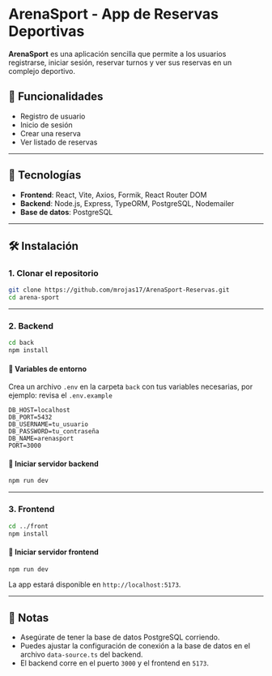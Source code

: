 # ArenaSport - App de Reservas Deportivas

**ArenaSport** es una aplicación sencilla que permite a los usuarios registrarse, iniciar sesión, reservar turnos y ver sus reservas en un complejo deportivo.

## 🧾 Funcionalidades

- Registro de usuario  
- Inicio de sesión  
- Crear una reserva  
- Ver listado de reservas  

---

## 🚀 Tecnologías

- **Frontend**: React, Vite, Axios, Formik, React Router DOM  
- **Backend**: Node.js, Express, TypeORM, PostgreSQL, Nodemailer  
- **Base de datos**: PostgreSQL  

---

## 🛠️ Instalación

### 1. Clonar el repositorio

```bash
git clone https://github.com/mrojas17/ArenaSport-Reservas.git
cd arena-sport
```

---

### 2. Backend

```bash
cd back
npm install
```

#### 🔧 Variables de entorno

Crea un archivo `.env` en la carpeta `back` con tus variables necesarias, por ejemplo:
revisa el `.env.example`

```env
DB_HOST=localhost
DB_PORT=5432
DB_USERNAME=tu_usuario
DB_PASSWORD=tu_contraseña
DB_NAME=arenasport
PORT=3000
```

#### 🔁 Iniciar servidor backend

```bash
npm run dev
```

---

### 3. Frontend

```bash
cd ../front
npm install
```

#### 🚀 Iniciar servidor frontend

```bash
npm run dev
```

La app estará disponible en `http://localhost:5173`.

---

## 📝 Notas

- Asegúrate de tener la base de datos PostgreSQL corriendo.
- Puedes ajustar la configuración de conexión a la base de datos en el archivo `data-source.ts` del backend.
- El backend corre en el puerto `3000` y el frontend en `5173`.
